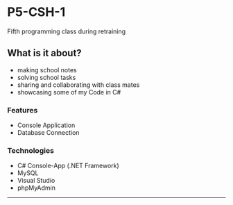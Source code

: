 # P5-CSH-1
Fifth programming class during retraining

## What is it about?

- making school notes
- solving school tasks
- sharing and collaborating with class mates
- showcasing some of my Code in C#

### Features

- Console Application
- Database Connection

### Technologies

- C# Console-App (.NET Framework)
- MySQL
- Visual Studio
- phpMyAdmin

---